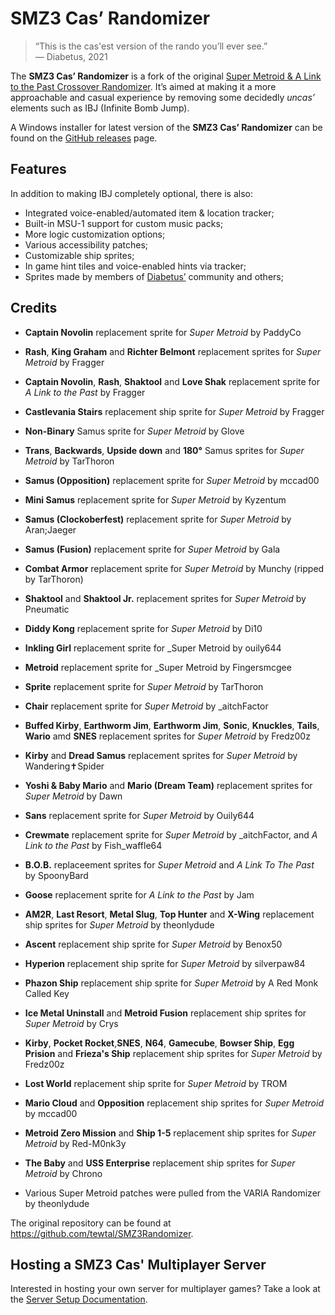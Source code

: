 # SMZ3 Cas’ Randomizer

> “This is the cas'est version of the rando you’ll ever see.” \
>— Diabetus, 2021

The **SMZ3 Cas’ Randomizer** is a fork of the original [Super Metroid & A 
Link to the Past Crossover Randomizer](https://samus.link/). It’s aimed at making 
it a more approachable and casual experience by removing some decidedly 
_uncas’_ elements such as IBJ (Infinite Bomb Jump).

A Windows installer for latest version of the **SMZ3 Cas’ Randomizer** can be 
found on the [GitHub releases] page.

## Features
In addition to making IBJ completely optional, there is also:

 - Integrated voice-enabled/automated item & location tracker;
 - Built-in MSU-1 support for custom music packs;
 - More logic customization options;
 - Various accessibility patches;
 - Customizable ship sprites;
 - In game hint tiles and voice-enabled hints via tracker;
 - Sprites made by members of [Diabetus’](https://twitch.tv/the_betus) community and others;

## Credits
- **Captain Novolin** replacement sprite for _Super Metroid_ by PaddyCo
- **Rash**, **King Graham** and **Richter Belmont** replacement sprites for _Super Metroid_ by Fragger
- **Captain Novolin**, **Rash**, **Shaktool** and **Love Shak** replacement sprite for _A Link to the Past_ by Fragger
- **Castlevania Stairs** replacement ship sprite for _Super Metroid_ by Fragger
- **Non-Binary** Samus sprite for _Super Metroid_ by Glove
- **Trans**, **Backwards**, **Upside down** and **180°** Samus sprites for _Super Metroid_ by TarThoron
- **Samus (Opposition)** replacement sprite for _Super Metroid_ by mccad00
- **Mini Samus** replacement sprite for _Super Metroid_ by Kyzentum
- **Samus (Clockoberfest)** replacement sprite for _Super Metroid_ by Aran;Jaeger
- **Samus (Fusion)** replacement sprite for _Super Metroid_ by Gala
- **Combat Armor** replacement sprite for _Super Metroid_ by Munchy (ripped by TarThoron)
- **Shaktool** and **Shaktool Jr.** replacement sprites for _Super Metroid_ by Pneumatic
- **Diddy Kong** replacement sprite for _Super Metroid_ by Di10 
- **Inkling Girl** replacement sprite for _Super Metroid by ouily644
- **Metroid** replacement sprite for _Super Metroid by Fingersmcgee
- **Sprite** replacement sprite for _Super Metroid_ by TarThoron
- **Chair** replacement sprite for _Super Metroid_ by \_aitchFactor
- **Buffed Kirby**, **Earthworm Jim**, **Earthworm Jim**, **Sonic**, **Knuckles**, **Tails**, **Wario** amd **SNES** replacement sprites for _Super Metroid_ by Fredz00z
- **Kirby** and **Dread Samus** replacement sprites for _Super Metroid_ by Wandering✝Spider
- **Yoshi & Baby Mario** and **Mario (Dream Team)** replacement sprites for _Super Metroid_ by Dawn
- **Sans** replacement sprite for _Super Metroid_ by Ouily644
- **Crewmate** replacement sprite for _Super Metroid_ by \_aitchFactor, and _A Link to the Past_ by Fish_waffle64
- **B.O.B.** replaceement sprites for _Super Metroid_ and _A Link To The Past_ by SpoonyBard
- **Goose** replacement sprite for _A Link to the Past_ by Jam
- **AM2R**, **Last Resort**, **Metal Slug**, **Top Hunter** and **X-Wing** replacement ship sprites for _Super Metroid_ by theonlydude
- **Ascent** replacement ship sprite for _Super Metroid_ by Benox50
- **Hyperion** replacement ship sprite for _Super Metroid_ by silverpaw84
- **Phazon Ship** replacement ship sprite for _Super Metroid_ by A Red Monk Called Key
- **Ice Metal Uninstall** and **Metroid Fusion** replacement ship sprites for _Super Metroid_ by Crys
- **Kirby**, **Pocket Rocket**,**SNES**, **N64**, **Gamecube**, **Bowser Ship**, **Egg Prision** and **Frieza's Ship** replacement ship sprites for _Super Metroid_ by Fredz00z
- **Lost World** replacement ship sprite for _Super Metroid_ by TROM
- **Mario Cloud** and **Opposition** replacement ship sprites for _Super Metroid_ by mccad00
- **Metroid Zero Mission** and **Ship 1-5** replacement ship sprites for _Super Metroid_ by Red-M0nk3y
- **The Baby** and **USS Enterprise** replacement ship sprites for _Super Metroid_ by Chrono

- Various Super Metroid patches were pulled from the VARIA Randomizer by theonlydude

The original repository can be found at <https://github.com/tewtal/SMZ3Randomizer>.

[GitHub releases]: https://github.com/Vivelin/SMZ3Randomizer/releases

## Hosting a SMZ3 Cas' Multiplayer Server
Interested in hosting your own server for multiplayer games? Take a look at the [Server Setup Documentation](docs/ServerSetup.md).